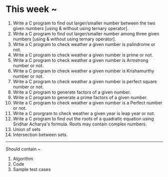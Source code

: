# This week ~

1. Write a C program to find out larger/smaller number between the two given numbers [using & without using ternary operator].
2. Write a C program to find out larger/smaller number among three given numbers [using & without using ternary operator].
3. Wrtie a C program to check weather a given number is palindrome or not.
4. Write a C program to check weather a given number is prime or not.
5. Write a C program to check weather a given number is Armstrong number or not.
6. Write a C program to check weather a given number is Krishamurthy number or not.
7. Write a C program to check weather a given number is perfect square number or not.
8. Write a C program to generate factors of a given number.
9. Write a C program to generate a prime factors of a given number.
10. Write a C program to check weather a given number is a Perfect number or not.
11. Write a C prorgram to check weather a given year is leap year or not.
12. Write a C program to find out the roots of a quadratic equation using Sridhar Acharya's formula. Roots may contain complex numbers.
13. Union of sets
14. Intersection between sets.



----
Should contain ~

1. Algorithm
2. Code
3. Sample test cases
